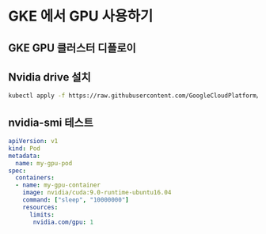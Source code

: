 # GKE 에서 GPU 사용하기



## GKE GPU 클러스터 디플로이



## Nvidia drive 설치

```bash
kubectl apply -f https://raw.githubusercontent.com/GoogleCloudPlatform/container-engine-accelerators/stable/nvidia-driver-installer/cos/daemonset-preloaded.yaml
```



## nvidia-smi 테스트

```yaml
apiVersion: v1
kind: Pod
metadata:
  name: my-gpu-pod
spec:
  containers:
  - name: my-gpu-container
    image: nvidia/cuda:9.0-runtime-ubuntu16.04
    command: ["sleep", "10000000"]
    resources:
      limits:
       nvidia.com/gpu: 1
```

